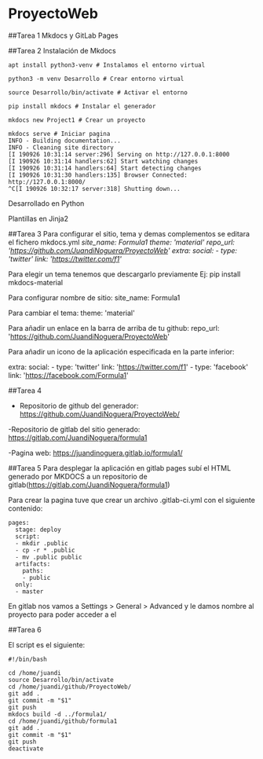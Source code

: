 # ProyectoWeb
##Tarea 1
Mkdocs y GitLab Pages

##Tarea 2
Instalación de Mkdocs

    apt install python3-venv # Instalamos el entorno virtual

    python3 -m venv Desarrollo # Crear entorno virtual

    source Desarrollo/bin/activate # Activar el entorno

    pip install mkdocs # Instalar el generador

    mkdocs new Project1 # Crear un proyecto

    mkdocs serve # Iniciar pagina
    INFO - Building documentation...
    INFO - Cleaning site directory
    [I 190926 10:31:14 server:296] Serving on http://127.0.0.1:8000
    [I 190926 10:31:14 handlers:62] Start watching changes
    [I 190926 10:31:14 handlers:64] Start detecting changes
    [I 190926 10:31:30 handlers:135] Browser Connected: http://127.0.0.1:8000/
    ^C[I 190926 10:32:17 server:318] Shutting down...

Desarrollado en Python

Plantillas en Jinja2

##Tarea 3
Para configurar el sitio, tema y demas complementos se editara el fichero mkdocs.yml
_site_name: Formula1
theme: 'material'
repo_url: 'https://github.com/JuandiNoguera/ProyectoWeb'
extra:
   social:
      - type: 'twitter'
link: 'https://twitter.com/f1'_

Para elegir un tema tenemos que descargarlo previamente Ej: pip install mkdocs-material

Para configurar nombre de sitio: site_name: Formula1

Para cambiar el tema: theme: 'material'

Para añadir un enlace en la barra de arriba de tu github: repo_url: 'https://github.com/JuandiNoguera/ProyectoWeb'

Para añadir un icono de la aplicación especificada en la parte inferior:

extra:
   social:
      - type: 'twitter'
        link: 'https://twitter.com/f1'
      - type: 'facebook'
        link: 'https://facebook.com/Formula1'


##Tarea 4
- Repositorio de github del generador: https://github.com/JuandiNoguera/ProyectoWeb/

-Repositorio de gitlab del sitio generado: https://gitlab.com/JuandiNoguera/formula1

-Pagina web: https://juandinoguera.gitlab.io/formula1/

##Tarea 5
Para desplegar la aplicación en gitlab pages subí el HTML generado por MKDOCS a un repositorio de gitlab(https://gitlab.com/JuandiNoguera/formula1)

Para crear la pagina tuve que crear un archivo .gitlab-ci.yml con el siguiente contenido:

    pages:
      stage: deploy
      script:
      - mkdir .public
      - cp -r * .public
      - mv .public public
      artifacts:
        paths:
        - public
      only:
      - master

En gitlab nos vamos a Settings > General > Advanced y le damos nombre al proyecto para poder acceder a el

##Tarea 6

El script es el siguiente:

    #!/bin/bash
    
    cd /home/juandi
    source Desarrollo/bin/activate
    cd /home/juandi/github/ProyectoWeb/
    git add .
    git commit -m "$1"
    git push
    mkdocs build -d ../formula1/
    cd /home/juandi/github/formula1
    git add .
    git commit -m "$1"
    git push
    deactivate